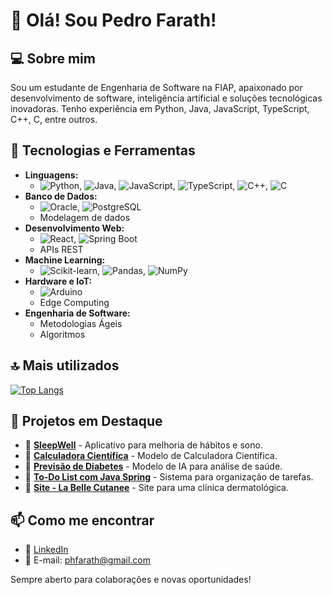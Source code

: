 # 👋 Olá! Sou Pedro Farath!

## 💻 Sobre mim

Sou um estudante de Engenharia de Software na FIAP, apaixonado por desenvolvimento de software, inteligência artificial e soluções tecnológicas inovadoras. Tenho experiência em Python, Java, JavaScript, TypeScript, C++, C, entre outros.

## 🚀 Tecnologias e Ferramentas

- **Linguagens:** 
  - ![Python](https://img.shields.io/badge/-Python-3776AB?style=flat&logo=python&logoColor=white), ![Java](https://img.shields.io/badge/-Java-007396?style=flat&logo=java&logoColor=white), ![JavaScript](https://img.shields.io/badge/-JavaScript-F7DF1E?style=flat&logo=javascript&logoColor=white), ![TypeScript](https://img.shields.io/badge/-TypeScript-007ACC?style=flat&logo=typescript&logoColor=white), ![C++](https://img.shields.io/badge/-C++-00599C?style=flat&logo=c%2B%2B&logoColor=white), ![C](https://img.shields.io/badge/-C-A8B9CC?style=flat&logo=c&logoColor=white)
- **Banco de Dados:** 
  - ![Oracle](https://img.shields.io/badge/-Oracle-F80000?style=flat&logo=oracle&logoColor=white), ![PostgreSQL](https://img.shields.io/badge/-PostgreSQL-336791?style=flat&logo=postgresql&logoColor=white)
  - Modelagem de dados
- **Desenvolvimento Web:** 
  - ![React](https://img.shields.io/badge/-React-61DAFB?style=flat&logo=react&logoColor=white), ![Spring Boot](https://img.shields.io/badge/-Spring%20Boot-6DB33F?style=flat&logo=spring-boot&logoColor=white)
  - APIs REST
- **Machine Learning:** 
  - ![Scikit-learn](https://img.shields.io/badge/-Scikit--learn-F7931E?style=flat&logo=scikit-learn&logoColor=white), ![Pandas](https://img.shields.io/badge/-Pandas-150458?style=flat&logo=pandas&logoColor=white), ![NumPy](https://img.shields.io/badge/-NumPy-013243?style=flat&logo=numpy&logoColor=white)
- **Hardware e IoT:** 
  - ![Arduino](https://img.shields.io/badge/-Arduino-00979D?style=flat&logo=arduino&logoColor=white)
  - Edge Computing
- **Engenharia de Software:** 
  - Metodologias Ágeis 
  - Algoritmos

## 🔝 Mais utilizados

[![Top Langs](https://github-readme-stats.vercel.app/api/top-langs/?username=phfarath&layout=donut)](https://github.com/phfarath/github-readme-stats)

## 📌 Projetos em Destaque

- 🔹 **[SleepWell](https://github.com/phfarath/SleepWell)** - Aplicativo para melhoria de hábitos e sono.
- 🔹 **[Calculadora Científica](https://github.com/phfarath/C-Projects)** - Modelo de Calculadora Científica.
- 🔹 **[Previsão de Diabetes](https://github.com/phfarath/Python-Projects)** - Modelo de IA para análise de saúde.
- 🔹 **[To-Do List com Java Spring](https://github.com/phfarath/Java-Projects)** - Sistema para organização de tarefas.
- 🔹 **[Site - La Belle Cutanee](https://www.labellecutanee.com.br)** - Site para uma clínica dermatológica.

## 📫 Como me encontrar

- 💼 [LinkedIn](https://www.linkedin.com/in/pedro-henrique-pontes-farath-b35825275/)
- 📧 E-mail: phfarath@gmail.com

Sempre aberto para colaborações e novas oportunidades!
